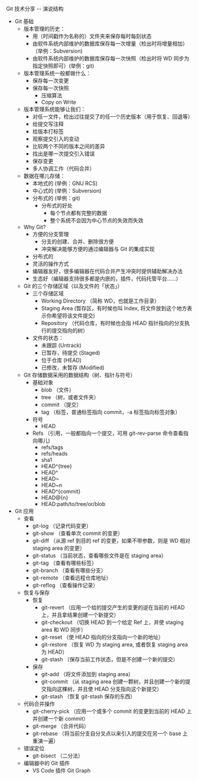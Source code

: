 Git 技术分享 -- 演说结构

- Git 基础
  - 版本管理的历史：
    - 用（时间戳作为名称的）文件夹来保存每时每刻状态
    - 由软件系统内部维护的数据库保存每一次增量（检出时将增量相加）（举例：Subversion)
    - 由软件系统内部维护的数据库保存每一次快照（检出时将 WD 同步为指定快照即可）(举例：git)
  - 版本管理系统一般都做什么：
    - 保存每一次变更
    - 保存每一次快照
      - 压缩算法
      - Copy on Write
  - 版本管理系统能够让我们：
    - 对任一文件，检出过往提交了的任一个历史版本（用于恢复、回退等）
    - 给提交写注释
    - 给版本打标签
    - 观察提交引入的变动
    - 比较两个不同的版本之间的差异
    - 找出是哪一次提交引入错误
    - 保存变更
    - 多人协调工作（代码合并）
  - 数据在哪儿存储：
    - 本地式的 (举例：GNU RCS)
    - 中心式的 (举例：Subversion)
    - 分布式的 (举例：git)
      - 分布式的好处
        - 每个节点都有完整的数据
        - 整个系统不会因为中心节点的失效而失效
  - Why Git?
    - 方便的分支管理
      - 分支的创建、合并、删除很方便
      - 冲突解决能够方便的通过编辑器与 Git 的集成实现
    - 分布式的
    - 灵活的操作方式
    - 编辑器友好，很多编辑器在代码合并产生冲突时提供辅助解决办法
    - 生态好（编辑器支持很多都是内嵌的，插件，代码托管平台……）
  - Git 的三个存储区域（以及文件的「状态」）
    - 三个存储区域
      - Working Directory （简称 WD，也就是工作目录）
      - Staging Area (暂存区，有时候也叫 Index, 将文件放到这个地方表示你希望将该文件提交)
      - Repository （代码仓库，有时候也会指 HEAD 指针指向的分支执行的提交指向的树）
    - 文件的状态：
      - 未跟踪 (Untrack)
      - 已暂存，待提交 (Staged)
      - 位于仓库 (HEAD)
      - 已修改，未暂存 (Modified)
  - Git 存储数据采用的数据结构（树、指针与符号）
    - 基础对象
      - blob （文件）
      - tree （树，或者文件夹）
      - commit （提交）
      - tag （标签，普通标签指向 commit，-a 标签指向标签对象）
    - 符号
      - HEAD
    - Refs （引用，一般都指向一个提交，可用 git-rev-parse 命令查看指向哪儿)
      - refs/tags
      - refs/heads
      - sha1
      - HEAD^{tree}
      - HEAD^
      - HEAD~
      - HEAD~n
      - HEAD^{commit}
      - HEAD@{n}
      - HEAD:path/to/tree/or/blob
- Git 应用
  - 查看
    - git-log （记录代码变更）
    - git-show （查看单次 commit 的变更）
    - git-diff （从源 ref 到目的 ref 的变更，如果不带参数，则是 WD 相对 staging area 的变更）
    - git-status （当前状态，查看哪些文件是在 staging area）
    - git-tag （查看有哪些标签）
    - git-branch （查看有哪些分支）
    - git-remote （查看远程仓库地址）
    - git-reflog （查看操作记录）
  - 恢复与保存
    - 恢复
      - git-revert （应用一个给的提交产生的变更的逆在当前的 HEAD 上，并且拿结果创建一个新提交）
      - git-checkout （切换 HEAD 到一个给定 Ref 上，并使 staging area 和 WD 同步）
      - git-reset （使 HEAD 指向的分支指向一个新的地址）
      - git-restore （恢复 WD 为 staging area, 或者恢复 staging area 为 HEAD）
      - git-stash （保存当前工作状态，但是不创建一个新的提交）
    - 保存
      - git-add （将文件添加到 staging area）
      - git-commit （从 staging area 创建一颗树，并且创建一个新的提交指向这棵树，并且使 HEAD 分支指向这个新提交）
      - git-stash （恢复 git-stash 保存的东西）
  - 代码合并操作
    - git-cherry-pick （应用一个或多个 commit 的变更到当前的 HEAD 上并创建一个新 commit）
    - git-merge （合并代码）
    - git-rebase （将当前分支自分叉点以来引入的提交在另一个 base 上重演一遍）
  - 错误定位
    - git-bisect （二分法）
  - 编辑器中的 Git 插件
    - VS Code 插件 Git Graph

